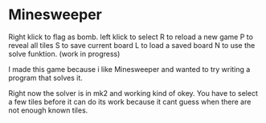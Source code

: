 # Minesweeper

Right klick to flag as bomb.
left klick to select
R to reload a new game
P to reveal all tiles
S to save current board
L to load a saved board
N to use the solve funktion. (work in progress)

I made this game because i like Minesweeper and wanted to try writing a program that solves it.

Right now the solver is in mk2 and working kind of okey.
You have to select a few tiles before it can do its work because it cant guess when there are not enough known tiles.


